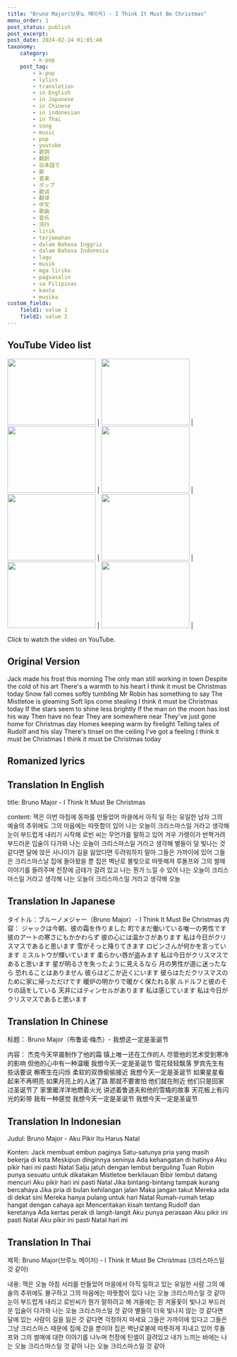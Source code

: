 ```yaml
---
title: "Bruno Major(브루노 메이저) - I Think It Must Be Christmas"
menu_order: 1
post_status: publish
post_excerpt: 
post_date: 2024-02-24 01:05:40
taxonomy:
    category:
        - k-pop
    post_tag:
        - k-pop
        - lylics
        - translation
        - in English
        - in Japanese
        - in Chinese
        - in indonesian
        - in Thai
        - song
        - music
        - pop
        - youtube
        - 歌詞
        - 翻訳
        - 日本語で
        - 歌
        - 音楽
        - ポップ
        - 歌词
        - 翻译
        - 中文
        - 歌曲
        - 音乐
        - 流行
        - lirik
        - terjemahan
        - dalam Bahasa Inggris
        - dalam Bahasa Indonesia
        - lagu
        - musik
        - mga liriko
        - pagsasalin
        - sa Pilipinas
        - kanta
        - musika
custom_fields:
    field1: value 1
    field2: value 2
---
```


## YouTube Video list
 [<img src='http://img.youtube.com/vi/cjnGRpjBpRk/0.jpg' width='200' height='150'>](https://youtu.be/cjnGRpjBpRk) | [<img src='http://img.youtube.com/vi/tD8EaxPSVxA/0.jpg' width='200' height='150'>](https://youtu.be/tD8EaxPSVxA) | [<img src='http://img.youtube.com/vi/i2w4cPMJl90/0.jpg' width='200' height='150'>](https://youtu.be/i2w4cPMJl90) | [<img src='http://img.youtube.com/vi/8qmVOf9URXc/0.jpg' width='200' height='150'>](https://youtu.be/8qmVOf9URXc) | [<img src='http://img.youtube.com/vi/mEW_oNk3zUs/0.jpg' width='200' height='150'>](https://youtu.be/mEW_oNk3zUs) |
 [<img src='http://img.youtube.com/vi/hAVk9o08Yi0/0.jpg' width='200' height='150'>](https://youtu.be/hAVk9o08Yi0) | [<img src='http://img.youtube.com/vi/ExPT2nlNT2k/0.jpg' width='200' height='150'>](https://youtu.be/ExPT2nlNT2k) | [<img src='http://img.youtube.com/vi/9qnAi1v3nj8/0.jpg' width='200' height='150'>](https://youtu.be/9qnAi1v3nj8) |

Click to watch the video on YouTube.
## Original Version
Jack made his frost this morning
The only man still working in town
Despite the cold of his art
There's a warmth to his heart
I think it must be Christmas today
Snow fall comes softly tumbling
Mr Robin has something to say
The Mistletoe is gleaming
Soft lips come stealing
I think it must be Christmas today
If the stars seem to shine less brightly
If the man on the moon has lost his way
Then have no fear
They are somewhere near
They've just gone home for Christmas day
Homes keeping warm by firelight
Telling tales of Rudolf and his slay
There's tinsel on the ceiling
I've got a feeling
I think it must be Christmas
I think it must be Christmas today
## Romanized lyrics

## Translation In English
title:
Bruno Major - I Think It Must Be Christmas

content:
잭은 이번 아침에 동파를 만들었어
마을에서 아직 일 하는 유일한 남자
그의 예술의 추위에도
그의 마음에는 따뜻함이 있어
나는 오늘이 크리스마스일 거라고 생각해
눈이 부드럽게 내리기 시작해
로빈 씨는 무언가를 말하고 있어
겨우 가랭이가 반짝거려
부드러운 입술이 다가와
나는 오늘이 크리스마스일 거라고 생각해
별들이 덜 빛나는 것 같다면
달에 앉은 사나이가 길을 잃었다면
두려워하지 말아
그들은 가까이에 있어
그들은 크리스마스날 집에 돌아왔을 뿐
집은 벽난로 불빛으로 따뜻해져
루돌프와 그의 썰매 이야기를 들려주며
천장에 금테가 걸려 있고
나는 뭔가 느낄 수 있어
나는 오늘이 크리스마스일 거라고 생각해
나는 오늘이 크리스마스일 거라고 생각해 오늘
## Translation In Japanese
タイトル：ブルーノメジャー（Bruno Major）- I Think It Must Be Christmas
内容：
ジャックは今朝、彼の霜を作りました
町でまだ働いている唯一の男性です
彼のアートの寒さにもかかわらず
彼の心には温かさがあります
私は今日がクリスマスであると思います
雪がそっと降りてきます
ロビンさんが何かを言っています
ミスルトウが輝いています
柔らかい唇が盗みます
私は今日がクリスマスであると思います
星が明るさを失ったように見えるなら
月の男性が道に迷ったなら
恐れることはありません
彼らはどこか近くにいます
彼らはただクリスマスのために家に帰っただけです
暖炉の明かりで暖かく保たれる家
ルドルフと彼のそりの話をしている
天井にはティンセルがあります
私は感じています
私は今日がクリスマスであると思います
## Translation In Chinese
标题：
Bruno Major（布鲁诺·梅杰）- 我想这一定是圣诞节

内容：
杰克今天早晨制作了他的霜
镇上唯一还在工作的人
尽管他的艺术受到寒冷的影响
但他的心中有一种温暖
我想今天一定是圣诞节
雪花轻轻飘落
罗宾先生有些话要说
槲寄生在闪烁
柔软的双唇偷偷接近
我想今天一定是圣诞节
如果星星看起来不再明亮
如果月亮上的人迷了路
那就不要害怕
他们就在附近
他们只是回家过圣诞节了
家里暖洋洋地燃着火光
讲述着鲁道夫和他的雪橇的故事
天花板上有闪光的彩带
我有一种感觉
我想今天一定是圣诞节
我想今天一定是圣诞节
## Translation In Indonesian
Judul: Bruno Major - Aku Pikir Itu Harus Natal

Konten:
Jack membuat embun paginya
Satu-satunya pria yang masih bekerja di kota
Meskipun dinginnya seninya
Ada kehangatan di hatinya
Aku pikir hari ini pasti Natal
Salju jatuh dengan lembut berguling
Tuan Robin punya sesuatu untuk dikatakan
Mistletoe berkilauan
Bibir lembut datang mencuri
Aku pikir hari ini pasti Natal
Jika bintang-bintang tampak kurang bercahaya
Jika pria di bulan kehilangan jalan
Maka jangan takut
Mereka ada di dekat sini
Mereka hanya pulang untuk hari Natal
Rumah-rumah tetap hangat dengan cahaya api
Menceritakan kisah tentang Rudolf dan keretanya
Ada kertas perak di langit-langit
Aku punya perasaan
Aku pikir ini pasti Natal
Aku pikir ini pasti Natal hari ini
## Translation In Thai
제목: 
Bruno Major(브루노 메이저) - I Think It Must Be Christmas (크리스마스일 것 같아)

내용:
잭은 오늘 아침 서리를 만들었어
마을에서 아직 일하고 있는 유일한 사람
그의 예술의 추위에도 불구하고
그의 마음에는 따뜻함이 있다
나는 오늘 크리스마스일 것 같아
눈이 부드럽게 내리고
로빈씨가 뭔가 말하려고 해
겨울에는 흰 겨울꽃이 빛나고
부드러운 입술이 다가와
나는 오늘 크리스마스일 것 같아
별들이 더욱 빛나지 않는 것 같다면
달에 있는 사람이 길을 잃은 것 같다면
걱정하지 마세요
그들은 가까이에 있다고
그들은 그냥 크리스마스 때문에 집에 갔을 뿐이야
집은 벽난로불에 따뜻하게 지내고 있어
루돌프와 그의 썰매에 대한 이야기를 나누며
천장에 틴셀이 걸려있고
내가 느끼는 바에는
나는 오늘 크리스마스일 것 같아
나는 오늘 크리스마스일 것 같아
